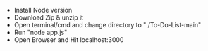 -  Install Node version 
-  Download Zip & unzip it 
-  Open terminal/cmd and change directory to " /To-Do-List-main"
-  Run "node app.js"
-  Open Browser and Hit localhost:3000
